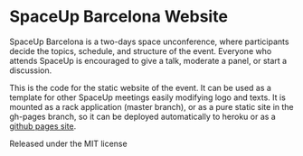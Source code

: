 
# SpaceUp Barcelona Website

SpaceUp Barcelona is a two-days space unconference, where participants decide the topics, schedule, and structure of the event. 
Everyone who attends SpaceUp is encouraged to give a talk, moderate a panel, or start a discussion.

This is the code for the static website of the event. It can be used as a template for other SpaceUp meetings easily 
modifying logo and texts. It is mounted as a rack application (master branch), or as a pure static site in 
the gh-pages branch, so it can be deployed automatically to heroku or as a [github pages site](https://xuanxu.github.io/spaceup_bcn/).

Released under the MIT license
